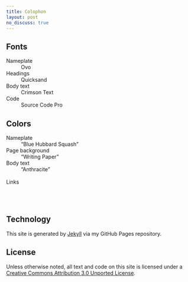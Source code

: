 ```yaml
---
title: Colophon
layout: post
no_discuss: true
---
```


## Fonts

<dl>
    <dt>Nameplate</dt>
    <dd id="font-sample-font-face-header"><span class="description">Ovo</span></dd>
    <dt>Headings</dt>
    <dd id="font-sample-font-face-secondary"><span class="description">Quicksand</span></dd>
    <dt>Body text</dt>
    <dd id="font-sample-font-face-main"><span class="description">Crimson Text</span></dd>
    <dt>Code</dt>
    <dd id="font-sample-font-face-mono"><span class="description">Source Code Pro</span></dd>
</dl>

## Colors

<dl class="color-samples">
    <dt>Nameplate</dt>
    <dd id="color-sample-background-color-header"><span class="color-sample">&#8203;︎</span><span class="description">“Blue Hubbard Squash”</span></dd>
    <dt>Page background</dt>
    <dd id="color-sample-background-color-main"><span class="color-sample bordered">&#8203;︎</span><span class="description">“Writing Paper”</span></dd>
    <dt>Body text</dt>
    <dd id="color-sample-text-color-main"><span class="color-sample">&#8203;︎</span><span class="description">“Anthracite”</span></dd>
    <dd id="color-sample-text-color-secondary"><span class="color-sample">&#8203;︎</span></dd>
    <dt>Links</dt>
    <dd id="color-sample-link-color-main"><span class="color-sample">&#8203;︎</span></dd>
    <dd id="color-sample-link-color-main-active"><span class="color-sample">&#8203;︎</span></dd>
    <dd id="color-sample-link-color-secondary-active"><span class="color-sample">&#8203;︎</span></dd>
</dl>

## Technology

This site is generated by [Jekyll][] via my GitHub Pages repository.

[Jekyll]: https://jekyllrb.com
[pagesrepo]: https://github.com/mmertsock/mmertsock.github.io

## License

Unless otherwise noted, all text and code on this site is licensed under a <a rel="license" href="https://creativecommons.org/licenses/by/3.0/deed.en_US">Creative Commons Attribution 3.0 Unported License</a>.

<script defer>
(function() {
    function getCSSVarValue(varName) {
        let css = Array.from(document.styleSheets).find(css => css.ownerNode?.href?.endsWith("/css/main.css"));
        if (!css) { return null; }
        let root = Array.from(css.cssRules).find(rule => rule.selectorText == ":root");
        if (!root) { return null; }
        let text = root.style.getPropertyCSSValue(varName)?.cssText;
        return text;
    }
    
    function fillColorSamplePlaceholder(name) {
        let id = `color-sample-${name}`;
        let varName = `--${name}`;
        let varValue = getCSSVarValue(varName);
        let dd = document.querySelector(`#${id}`);
        if (!varValue || !dd) { return; }
        let elem = dd.querySelector(".description");
        if (elem) {
            elem.innerText = elem.innerText + " " + varValue;
        } else {
            elem = document.createElement("span");
            elem.classList.toggle("description", true);
            elem.innerText = varValue;
            dd.append(elem);
        }
    }
    fillColorSamplePlaceholder("background-color-header");
    fillColorSamplePlaceholder("background-color-main");
    fillColorSamplePlaceholder("text-color-main");
    fillColorSamplePlaceholder("text-color-secondary");
    fillColorSamplePlaceholder("link-color-main");
    fillColorSamplePlaceholder("link-color-main-active");
    fillColorSamplePlaceholder("link-color-secondary-active");
})();
</script>
